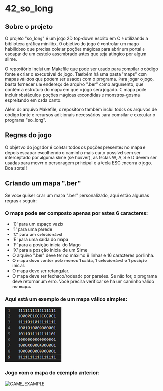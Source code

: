 # 42_so_long

## Sobre o projeto
O projeto "so_long" é um jogo 2D top-down escrito em C e utilizando a biblioteca gráfica minilibx. O objetivo do jogo é controlar um mago habilidoso que precisa coletar poções mágicas para abrir um portal e escapar de um castelo assombrado antes que seja atingido por algum slime.

O repositório inclui um Makefile que pode ser usado para compilar o código fonte e criar o executável do jogo. Também há uma pasta "maps" com mapas válidos que podem ser usados com o programa. Para jogar o jogo, basta fornecer um endereço de arquivo ".ber" como argumento, que contém a estrutura do mapa em que o jogo será jogado. O mapa pode incluir obstáculos, poções mágicas escondidas e monstros-gosma espreitando em cada canto.

Além do arquivo Makefile, o repositório também inclui todos os arquivos de código fonte e recursos adicionais necessários para compilar e executar o programa "so_long".

## Regras do jogo
O objetivo do jogador é coletar todos os poções presentes no mapa e depois escapar escolhendo o caminho mais curto possível sem ser interceptado por alguma slime (se houver), as teclas W, A, S e D devem ser usadas para mover o personagem principal e a tecla ESC encerra o jogo. Boa sorte!!

## Criando um mapa ".ber"
Se você quiser criar um mapa ".ber" personalizado, aqui estão algumas regras a seguir:

### O mapa pode ser composto apenas por estes 6 caracteres:
* '0' para um espaço vazio
* '1' para uma parede
* 'C' para um colecionável
* 'E' para uma saída do mapa
* 'P' para a posição inicial do Mago
* 'X' para a posição inicial de um Slime
* O arquivo ".ber" deve ter no máximo 9 linhas e 16 caracteres por linha.
* O mapa deve conter pelo menos 1 saída, 1 colecionável e 1 posição inicial.
* O mapa deve ser retangular.
* O mapa deve ser fechado/rodeado por paredes. Se não for, o programa deve retornar um erro.
Você precisa verificar se há um caminho válido no mapa.

### Aqui está um exemplo de um mapa válido simples:
![MAP_EXAMPLE](./readme_utils/map_ex.bmp)

### Jogo com o mapa do exemplo anterior:
![GAME_EXAMPLE](./readme_utils/game_example.gif)